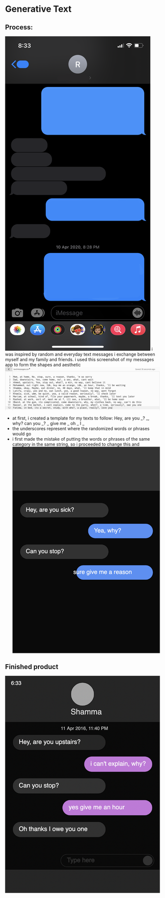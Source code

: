# Generative Text 
## Process:
![IMGenTextInspo](IMGenTextInspo.png)
i was inspired by random and everyday text messages i exchange between myself and my family and friends. 
i used this screenshot of my messages app to form the shapes and aesthetic
![IMGenText1](IMGenText1.png)
- at first, i created a template for my texts to follow:
Hey, are you _?
_, why?
can you _?
_ give me _
oh _ I _
- the underscores represent where the randomized words or phrases would go
- i first made the mistake of putting the words or phrases of the same category in the same string, so i proceeded to change this and 
![IMGenText2](IMGenText2.png)
## Finished product
![IMGenText3](IMGenText3.png)
